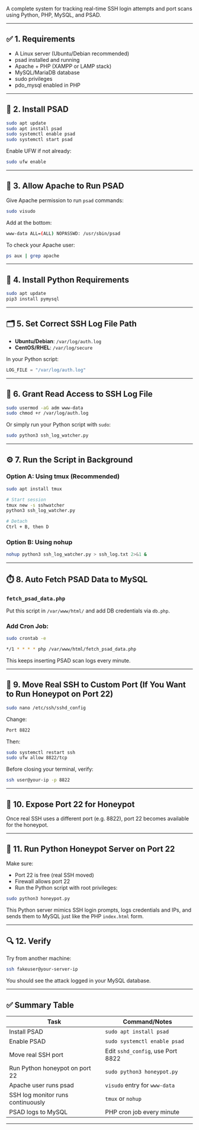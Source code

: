 A complete system for tracking real-time SSH login attempts and port scans using Python, PHP, MySQL, and PSAD.

---

## ✅ 1. Requirements

- A Linux server (Ubuntu/Debian recommended)
- psad installed and running
- Apache + PHP (XAMPP or LAMP stack)
- MySQL/MariaDB database
- sudo privileges
- pdo_mysql enabled in PHP

---

## 🔧 2. Install PSAD

```bash
sudo apt update
sudo apt install psad
sudo systemctl enable psad
sudo systemctl start psad
```

Enable UFW if not already:
```bash
sudo ufw enable
```

---

## 🔧 3. Allow Apache to Run PSAD

Give Apache permission to run `psad` commands:

```bash
sudo visudo
```

Add at the bottom:
```bash
www-data ALL=(ALL) NOPASSWD: /usr/sbin/psad
```

To check your Apache user:
```bash
ps aux | grep apache
```

---

## 🐍 4. Install Python Requirements

```bash
sudo apt update
pip3 install pymysql
```

---

## 🗂️ 5. Set Correct SSH Log File Path

- **Ubuntu/Debian**: `/var/log/auth.log`
- **CentOS/RHEL**: `/var/log/secure`

In your Python script:
```python
LOG_FILE = "/var/log/auth.log"
```

---

## 🔐 6. Grant Read Access to SSH Log File

```bash
sudo usermod -aG adm www-data
sudo chmod +r /var/log/auth.log
```

Or simply run your Python script with `sudo`:
```bash
sudo python3 ssh_log_watcher.py
```

---

## ⚙️ 7. Run the Script in Background

### Option A: Using tmux (Recommended)
```bash
sudo apt install tmux

# Start session
tmux new -s sshwatcher
python3 ssh_log_watcher.py

# Detach
Ctrl + B, then D
```

### Option B: Using nohup
```bash
nohup python3 ssh_log_watcher.py > ssh_log.txt 2>&1 &
```

---

## ⏱️ 8. Auto Fetch PSAD Data to MySQL

### `fetch_psad_data.php`
Put this script in `/var/www/html/` and add DB credentials via `db.php`.

### Add Cron Job:
```bash
sudo crontab -e
```
```bash
*/1 * * * * php /var/www/html/fetch_psad_data.php
```

This keeps inserting PSAD scan logs every minute.

---

## 🔁 9. Move Real SSH to Custom Port (If You Want to Run Honeypot on Port 22)

```bash
sudo nano /etc/ssh/sshd_config
```
Change:
```bash
Port 8822
```
Then:
```bash
sudo systemctl restart ssh
sudo ufw allow 8822/tcp
```

Before closing your terminal, verify:
```bash
ssh user@your-ip -p 8822
```

---

## 🧪 10. Expose Port 22 for Honeypot

Once real SSH uses a different port (e.g. 8822), port 22 becomes available for the honeypot.

---

## 🐍 11. Run Python Honeypot Server on Port 22

Make sure:
- Port 22 is free (real SSH moved)
- Firewall allows port 22
- Run the Python script with root privileges:

```bash
sudo python3 honeypot.py
```

This Python server mimics SSH login prompts, logs credentials and IPs, and sends them to MySQL just like the PHP `index.html` form.

---

## 🔍 12. Verify

Try from another machine:
```bash
ssh fakeuser@your-server-ip
```

You should see the attack logged in your MySQL database.

---

## ✅ Summary Table

| Task                               | Command/Notes                                  |
|------------------------------------|------------------------------------------------|
| Install PSAD                       | `sudo apt install psad`                        |
| Enable PSAD                        | `sudo systemctl enable psad`                  |
| Move real SSH port                | Edit `sshd_config`, use Port 8822              |
| Run Python honeypot on port 22     | `sudo python3 honeypot.py`                     |
| Apache user runs psad              | `visudo` entry for `www-data`                  |
| SSH log monitor runs continuously | `tmux` or `nohup`                              |
| PSAD logs to MySQL                 | PHP cron job every minute                      |

---